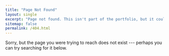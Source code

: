```yaml
---
title: "Page Not Found"
layout: single
excerpt: "Page not found. This isn't part of the portfolio, but it could be, if that's a good thing?"
sitemap: false
permalink: /404.html
---
```


Sorry, but the page you were trying to reach does not exist --- perhaps you can try searching for it below.

<script type="text/javascript">
  var GOOG_FIXURL_LANG = 'en';
  var GOOG_FIXURL_SITE = '{{ site.url }}'
</script>
<script type="text/javascript"
  src="//linkhelp.clients.google.com/tbproxy/lh/wm/fixurl.js">
</script>